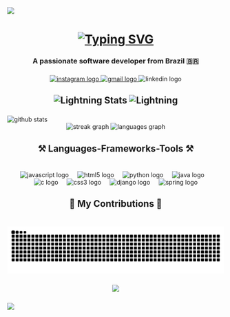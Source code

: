 <img src="https://capsule-render.vercel.app/api?type=waving&height=300&color=timeAuto&text=Welcome!&section=header&reversal=false&animation=twinkling&textBg=false" />

<h1 align="center">
  <a href="https://git.io/typing-svg">
    <img src="https://readme-typing-svg.demolab.com?font=Righteous&weight=500&size=35&pause=1000&color=158CF7&center=true&vCenter=true&width=435&lines=Hi+there%F0%9F%91%8B!;I'm+Diogo+!" alt="Typing SVG" />
  </a>
</h1>

###

<h3 align="center">A passionate software developer from Brazil 🇧🇷</h3>

###

<div align="center">
  <a href="https://www.instagram.com/diggo.aug/" target="_blank">
    <img src="https://img.shields.io/static/v1?message=Instagram&logo=instagram&label=&color=E4405F&logoColor=white&labelColor=&style=for-the-badge" height="35" alt="instagram logo"  />
  </a>
  <a href="mailto:diogoaug16@gmail.com" target="_blank">
    <img src="https://img.shields.io/static/v1?message=Gmail&logo=gmail&label=&color=D14836&logoColor=white&labelColor=&style=for-the-badge" height="35" alt="gmail logo"  />
  </a>
  <img src="https://img.shields.io/static/v1?message=LinkedIn&logo=linkedin&label=&color=0077B5&logoColor=white&labelColor=&style=for-the-badge" height="35" alt="linkedin logo"  />
</div>

###

<h2 align="center">
  <img src="https://user-images.githubusercontent.com/74038190/216122041-518ac897-8d92-4c6b-9b3f-ca01dcaf38ee.png" alt="Lightning" height="30" />
  Stats
  <img src="https://user-images.githubusercontent.com/74038190/216122041-518ac897-8d92-4c6b-9b3f-ca01dcaf38ee.png" alt="Lightning" height="30" />
</h2>

###

<picture decoding="async" loading="lazy">
  <source media="(prefers-color-scheme: light)" srcset="https://pixel-profile.vercel.app/api/github-stats?username=DiogoAug16&theme=summer">
  <source media="(prefers-color-scheme: dark)" srcset="https://pixel-profile-ui.vercel.app/api/github-stats?username=DiogoAug16&screen_effect=true&include_all_commits=true&pixelate_avatar=true&theme=fuji&theme=fuji&color=%23313638FF">
  <img alt="github stats" src="https://pixel-profile-ui.vercel.app/api/github-stats?username=DiogoAug16&screen_effect=true&include_all_commits=true&pixelate_avatar=true&theme=fuji&theme=fuji&color=%23313638FF">
</picture>

<div align="center">
<!--   <img src="https://github-readme-stats.vercel.app/api?username=DiogoAug16&hide_title=false&hide_rank=false&show_icons=true&include_all_commits=true&count_private=true&disable_animations=false&theme=dracula&locale=en&hide_border=false" height="150" alt="stats graph"  /> -->
  <img src="https://streak-stats.demolab.com?user=DiogoAug16&locale=en&mode=daily&theme=dracula&hide_border=false&border_radius=5&date_format=j/n%5B/Y%5D" height="150" alt="streak graph"  />
  <img src="https://github-readme-stats.vercel.app/api/top-langs?username=DiogoAug16&locale=en&hide_title=false&layout=compact&card_width=320&langs_count=5&theme=dracula&hide_border=false" height="150" alt="languages graph"  />
</div>

###

<h2 align="center">⚒️ Languages-Frameworks-Tools ⚒️</h2>

###

<br clear="both">

<div align="center">
  <img src="https://skillicons.dev/icons?i=js" height="30" alt="javascript logo"  />
  <img width="12" />
  <img src="https://skillicons.dev/icons?i=html" height="30" alt="html5 logo"  />
  <img width="12" />
  <img src="https://skillicons.dev/icons?i=py" height="30" alt="python logo"  />
  <img width="12" />
  <img src="https://skillicons.dev/icons?i=java" height="30" alt="java logo"  />
  <img width="12" />
  <img src="https://skillicons.dev/icons?i=c" height="30" alt="c logo"  />
  <img width="12" />
  <img src="https://skillicons.dev/icons?i=css" height="30" alt="css3 logo"  />
  <img width="12" />
  <img src="https://skillicons.dev/icons?i=django" height="30" alt="django logo"  />
  <img width="12" />
  <img src="https://skillicons.dev/icons?i=spring" height="30" alt="spring logo"  />
</div>

###

<h2 align="center">🐍 My Contributions 🐍</h2>

###

<br clear="both">

<img src="https://raw.githubusercontent.com/DiogoAug16/DiogoAug16/output/snake.svg" alt="Snake animation" />

###

<div align="center">
  <img src="https://visitor-badge.laobi.icu/badge?page_id=DiogoAug16.DiogoAug16&"  />
</div>

###
<img src="https://capsule-render.vercel.app/api?type=waving&height=300&color=timeAuto&section=footer" />
